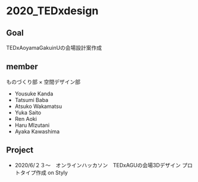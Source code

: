 # 2020_TEDxdesign
## Goal
TEDxAoyamaGakuinUの会場設計案作成

## member 
ものづくり部 × 空間デザイン部
 * Yousuke Kanda
 * Tatsumi Baba
 * Atsuko Wakamatsu
 * Yuka Saito
 * Ren Aoki
 * Haru MIzutani
 * Ayaka Kawashima
 
 ## Project
 * 2020/6/２３〜　オンラインハッカソン　TEDxAGUの会場3Dデザイン プロトタイプ作成 on Styly
